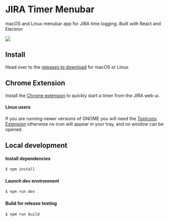 # JIRA Timer Menubar

macOS and Linux menubar app for JIRA time logging. Built with React and Electron

<img src="/static/demo.gif?raw=true">

## Install

Head over to the [releases to download](https://github.com/alexcroox/jira-timer-menubar/releases/latest) for macOS or Linux.

## Chrome Extension

Install the [Chrome extension](https://github.com/alexcroox/jira-timer-menubar-chrome-extension) to quickly start a timer from the JIRA web ui.

#### Linux users

If you are running newer versions of GNOME you will need the 
[TopIcons Extension](https://extensions.gnome.org/extension/495/topicons/)
otherwise no icon will appear in your tray, and no window can be opened.

## Local development

#### Install dependencies

```bash
$ npm install
```

#### Launch dev environment

```bash
$ npm run dev
```

#### Build for release testing

```bash
$ npm run build
```
